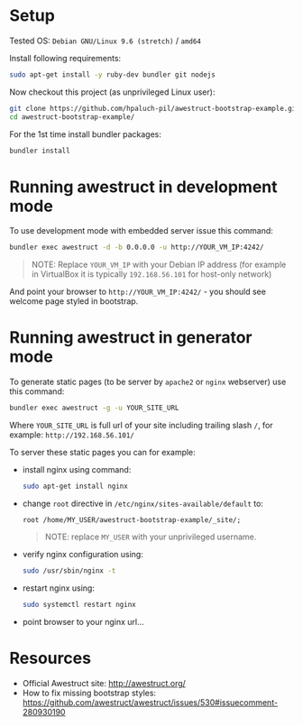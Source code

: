 

# Setup

Tested OS: `Debian GNU/Linux 9.6 (stretch)` / `amd64`

Install following requirements:

```bash
sudo apt-get install -y ruby-dev bundler git nodejs
```

Now checkout this project (as unprivileged Linux user):
```bash
git clone https://github.com/hpaluch-pil/awestruct-bootstrap-example.git
cd awestruct-bootstrap-example/
```

For the 1st time install bundler packages:
```bash
bundler install
```

# Running awestruct in development mode

To use development mode with embedded server issue this command:
```bash
bundler exec awestruct -d -b 0.0.0.0 -u http://YOUR_VM_IP:4242/
```

> NOTE: Replace `YOUR_VM_IP` with your Debian IP address
> (for example in VirtualBox it is typically `192.168.56.101`
> for host-only network)

And point your browser to `http://YOUR_VM_IP:4242/` - you should
see welcome page styled in bootstrap.

# Running awestruct in generator mode

To generate static pages (to be server by `apache2` or `nginx` webserver)
use this command:
```bash
bundler exec awestruct -g -u YOUR_SITE_URL
```

Where `YOUR_SITE_URL` is full url of your site including trailing slash `/`,
for example: `http://192.168.56.101/`

To server these static pages you can for example:
* install nginx using command:
  
  ```bash
  sudo apt-get install nginx
  ```
* change `root` directive in `/etc/nginx/sites-available/default` to:
  ```
  root /home/MY_USER/awestruct-bootstrap-example/_site/;
  ```
  
  > NOTE: replace `MY_USER` with your unprivileged username.

* verify nginx configuration using:
  ```bash
  sudo /usr/sbin/nginx -t
  ```

* restart nginx using:
  ```bash
  sudo systemctl restart nginx
  ```
* point browser to your nginx url...



# Resources

* Official Awestruct site: http://awestruct.org/
* How to fix missing bootstrap styles: https://github.com/awestruct/awestruct/issues/530#issuecomment-280930190


